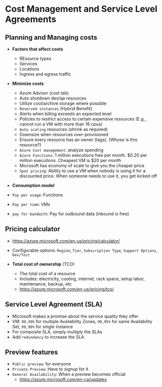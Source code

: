 # Cost Management and Service Level Agreements

## Planning and Managing costs

- **Factors that affect costs**

  - REsource types
  - Services
  - Locations
  - Ingress and egress traffic

- **Minimize costs**

  - Azure Advisor (cost tab)
  - Auto shutdown dev/qa resources
  - Utilize cool/archive storage where possible
  - `Reserved instances` (Hybrid Benefit)
  - Alerts when billing exceeds an expected level
  - Policies to restrict access to certain expensive resources (E.g., cannot run a VM with more than 16 cpus)
  - `Auto scaling` resources (shrink as required)
  - Downsize when resources over-provisioned
  - Ensure every resource has an owner (tags). (Whose is this resource?)
  - `Azure Cost management`: analyze spending
  - `Azure Functions`: 1 million executions free per month. $0.20 per million executions. Cheapest VM is $20 per month
  - Microsoft has economy of scale to give you the cheaper price
  - `Spot pricing`: Ability to use a VM when nobody is using it for a discounted price. When someone needs to use it, you get kicked off

- **Consumption model**

- `Pay per usage`: Functions
- `Pay per time`: VMs
- `pay for bandwith`: Pay for outbound data (inbound is free)

## Pricing calculator

- <https://azure.microsoft.com/en-us/pricing/calculator/>
- Configurable options: `Region`, `Tier`, `Subscription Type`, `Support Options`, `Dev/Test`

- **Total cost of ownership** (TCO)

  - The total cost of a resource
  - Includes: electricity, cooling, internet, rack space, setup labor, maintenance, backup, etc
  - <https://azure.microsoft.com/en-us/pricing/tco/>

## Service Level Agreement (SLA)

- Microsoft makes a promise about the service quality they offer
- VM: `99,99%` for multiple Availability Zones, `99,95%` for same Availability Set, `99,90%` for single instance
- For composite SLA, simply multiply the SLAs
- Add `redundancy` to increase the SLA

## Preview features

- `Public preview`: for everyone
- `Private Preview`: Have to signup for it
- `General Availability`: When a preview becomes official
  - <https://azure.microsoft.com/en-ca/updates>
